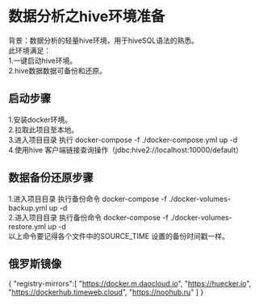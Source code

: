 # 数据分析之hive环境准备
背景：数据分析的轻量hive环境，用于hiveSQL语法的熟悉。  
此环境满足：  
1.一键启动hive环境。  
2.hive数据数据可备份和还原。  
## 启动步骤
1.安装docker环境。  
2.拉取此项目至本地。  
3.进入项目目录 执行 docker-compose -f ./docker-compose.yml up -d  
4.使用hive 客户端链接查询操作（jdbc:hive2://localhost:10000/default）  

## 数据备份还原步骤 
1.进入项目目录 执行备份命令 docker-compose -f ./docker-volumes-backup.yml up -d    
2.进入项目目录 执行备份命令 docker-compose -f ./docker-volumes-restore.yml up -d   
以上命令要记得各个文件中的SOURCE_TIME 设置的备份时间戳一样。  
## 俄罗斯镜像
{
	"registry-mirrors":[
		"https://docker.m.daocloud.io",
		"https://huecker.io",
		"https://dockerhub.timeweb.cloud",
		"https://noohub.ru"
		]
}
